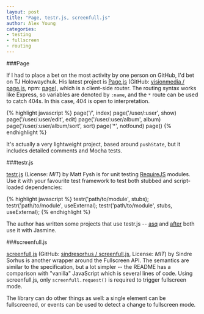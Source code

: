 ```yaml
---
layout: post
title: "Page, testr.js, screenfull.js"
author: Alex Young
categories: 
- testing
- fullscreen
- routing
---
```


###Page

If I had to place a bet on the most activity by one person on GitHub, I'd bet on TJ Holowaychuk.  His latest project is [Page.js](http://visionmedia.github.com/page.js/) (GitHub: [visionmedia / page.js](https://github.com/visionmedia/page.js), npm: [page](http://npmjs.org/package/page)), which is a client-side router.  The routing syntax works like Express, so variables are denoted by `:name`, and the `*` route can be used to catch 404s.  In this case, 404 is open to interpretation.

{% highlight javascript %}
page('/', index)
page('/user/:user', show)
page('/user/:user/edit', edit)
page('/user/:user/album', album)
page('/user/:user/album/sort', sort)
page('\*', notfound)
page()
{% endhighlight %}

It's actually a very lightweight project, based around `pushState`, but it includes detailed comments and Mocha tests.

###testr.js

[testr.js](https://github.com/mattfysh/testr.js) (License: _MIT_) by Matt Fysh is for unit testing [RequireJS](http://requirejs.org/) modules.  Use it with your favourite test framework to test both stubbed and script-loaded dependencies:

{% highlight javascript %}
testr('path/to/module', stubs);
testr('path/to/module', useExternal);
testr('path/to/module', stubs, useExternal);
{% endhighlight %}

The author has written some projects that use testr.js -- [asq](https://github.com/mattfysh/asq) and [after](https://github.com/mattfysh/after) both use it with Jasmine.

###screenfull.js

[screenfull.js](http://sindresorhus.com/screenfull.js/) (GitHub: [sindresorhus / screenfull.js](https://github.com/sindresorhus/screenfull.js), License: _MIT_) by Sindre Sorhus is another wrapper around the Fullscreen API.  The semantics are similar to the specification, but a lot simpler -- the README has a comparison with "vanilla" JavaScript which is several lines of code.  Using screenfull.js, only `screenfull.request()` is required to trigger fullscreen mode.

The library can do other things as well: a single element can be fullscreened, or events can be used to detect a change to fullscreen mode.

